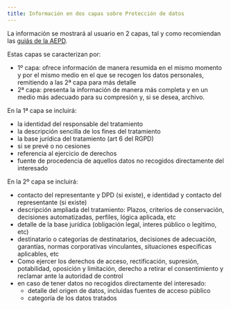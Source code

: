 ```yaml
---
title: Información en dos capas sobre Protección de datos
---
```


La información se mostrará al usuario en 2 capas, tal y como recomiendan
las [guiás de la AEPD](https://www.aepd.es/es/derechos-y-deberes/conoce-tus-derechos/derecho-de-informacion).

Estas capas se caracterizan por:

* 1º capa: ofrece información de manera resumida en el mismo momento
y por el mismo medio en el que se recogen los datos personales,
remitiendo a las 2ª capa para más detalle
* 2ª capa: presenta la información de manera más completa y en un
medio más adecuado para su compresión y, si se desea, archivo.

En la 1ª capa se incluirá:

* la identidad del responsable del tratamiento
* la descripción sencilla de los fines del tratamiento
* la base jurídica del tratamiento (art 6 del RGPD)
* si se prevé o no cesiones
* referencia al ejercicio de derechos
* fuente de procedencia de aquellos datos no recogidos directamente del interesado

En la 2º capa se incluirá:

* contacto del representante y DPD (si existe), e identidad y contacto del representante (si existe)
* descripción ampliada del tratamiento: Plazos, criterios de conservación, decisiones automatizadas, perfiles, lógica aplicada, etc
* detalle de la base jurídica (obligación legal, interes público o legitimo, etc)
* destinatario o categorías de destinatarios, decisiones de adecuación, garantías, normas corporativas vinculantes, situaciones especificas aplicables, etc
* Como ejercer los derechos de acceso, rectificación, supresión, potabilidad, oposición y limitación, derecho a retirar el consentimiento y reclamar ante la autoridad de control
* en caso de tener datos no recogidos directamente del interesado:
    * detalle del origen de datos, incluidas fuentes de acceso público
    * categoría de los datos tratados
